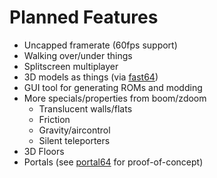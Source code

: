 # Planned Features

- Uncapped framerate (60fps support)
- Walking over/under things
- Splitscreen multiplayer
- 3D models as things (via [fast64](https://github.com/Fast-64/fast64))
- GUI tool for generating ROMs and modding
- More specials/properties from boom/zdoom
  - Translucent walls/flats
  - Friction
  - Gravity/aircontrol
  - Silent teleporters
- 3D Floors
- Portals (see [portal64](https://github.com/lambertjamesd/portal64) for proof-of-concept)
